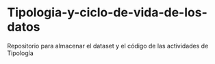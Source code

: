 # Tipologia-y-ciclo-de-vida-de-los-datos
Repositorio para almacenar el dataset y el código de las actividades de Tipología
